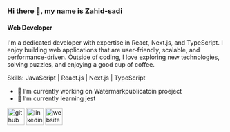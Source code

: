 ### Hi there 👋, my name is Zahid-sadi
#### Web Developer

I'm a dedicated developer with expertise in React, Next.js, and TypeScript. I enjoy building web applications that are user-friendly, scalable, and performance-driven. Outside of coding, I love exploring new technologies, solving puzzles, and enjoying a good cup of coffee.  


Skills: JavaScript | React.js | Next.js | TypeScript 

- 🔭 I’m currently working on Watermarkpublicatoin proeject
- 🌱 I’m currently learning jest 


[<img src='https://cdn.jsdelivr.net/npm/simple-icons@3.0.1/icons/github.svg' alt='github' height='40'>](https://github.com/Zahid-sadi)  [<img src='https://cdn.jsdelivr.net/npm/simple-icons@3.0.1/icons/linkedin.svg' alt='linkedin' height='40'>](https://www.linkedin.com/in/https://www.linkedin.com/in/md-zahid-hasan-//)  [<img src='https://cdn.jsdelivr.net/npm/simple-icons@3.0.1/icons/icloud.svg' alt='website' height='40'>](https://zahid-sadi.vercel.app/)  





